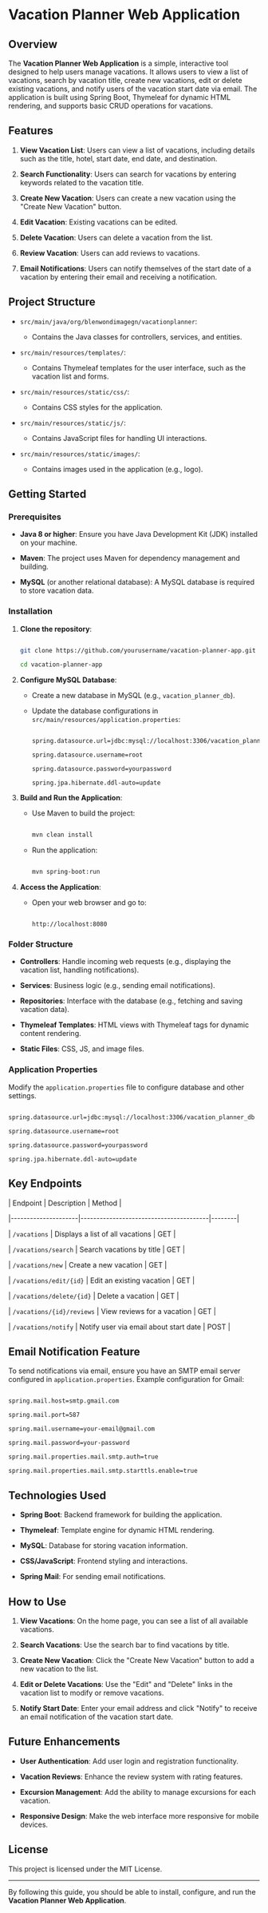 # Vacation Planner Web Application


## Overview


The **Vacation Planner Web Application** is a simple, interactive tool designed to help users manage vacations. It allows users to view a list of vacations, search by vacation title, create new vacations, edit or delete existing vacations, and notify users of the vacation start date via email. The application is built using Spring Boot, Thymeleaf for dynamic HTML rendering, and supports basic CRUD operations for vacations.


## Features


1. **View Vacation List**: Users can view a list of vacations, including details such as the title, hotel, start date, end date, and destination.

2. **Search Functionality**: Users can search for vacations by entering keywords related to the vacation title.

3. **Create New Vacation**: Users can create a new vacation using the "Create New Vacation" button.

4. **Edit Vacation**: Existing vacations can be edited.

5. **Delete Vacation**: Users can delete a vacation from the list.

6. **Review Vacation**: Users can add reviews to vacations.

7. **Email Notifications**: Users can notify themselves of the start date of a vacation by entering their email and receiving a notification.


## Project Structure


- `src/main/java/org/blenwondimagegn/vacationplanner`:

    - Contains the Java classes for controllers, services, and entities.


- `src/main/resources/templates/`:

    - Contains Thymeleaf templates for the user interface, such as the vacation list and forms.


- `src/main/resources/static/css/`:

    - Contains CSS styles for the application.


- `src/main/resources/static/js/`:

    - Contains JavaScript files for handling UI interactions.


- `src/main/resources/static/images/`:

    - Contains images used in the application (e.g., logo).


## Getting Started


### Prerequisites


- **Java 8 or higher**: Ensure you have Java Development Kit (JDK) installed on your machine.

- **Maven**: The project uses Maven for dependency management and building.

- **MySQL** (or another relational database): A MySQL database is required to store vacation data.


### Installation


1. **Clone the repository**:

   ```bash

   git clone https://github.com/yourusername/vacation-planner-app.git

   cd vacation-planner-app
   ```


2. **Configure MySQL Database**:

    - Create a new database in MySQL (e.g., `vacation_planner_db`).

    - Update the database configurations in `src/main/resources/application.properties`:

      ```properties

      spring.datasource.url=jdbc:mysql://localhost:3306/vacation_planner_db

      spring.datasource.username=root

      spring.datasource.password=yourpassword

      spring.jpa.hibernate.ddl-auto=update

      ```


3. **Build and Run the Application**:

    - Use Maven to build the project:

      ```bash

      mvn clean install

      ```

    - Run the application:

      ```bash

      mvn spring-boot:run

      ```


4. **Access the Application**:

    - Open your web browser and go to:

      ```

      http://localhost:8080

      ```


### Folder Structure


- **Controllers**: Handle incoming web requests (e.g., displaying the vacation list, handling notifications).

- **Services**: Business logic (e.g., sending email notifications).

- **Repositories**: Interface with the database (e.g., fetching and saving vacation data).

- **Thymeleaf Templates**: HTML views with Thymeleaf tags for dynamic content rendering.

- **Static Files**: CSS, JS, and image files.


### Application Properties


Modify the `application.properties` file to configure database and other settings.


```properties

spring.datasource.url=jdbc:mysql://localhost:3306/vacation_planner_db

spring.datasource.username=root

spring.datasource.password=yourpassword

spring.jpa.hibernate.ddl-auto=update

```


## Key Endpoints


| Endpoint            | Description                            | Method |

|---------------------|----------------------------------------|--------|

| `/vacations`         | Displays a list of all vacations       | GET    |

| `/vacations/search`  | Search vacations by title              | GET    |

| `/vacations/new`     | Create a new vacation                  | GET    |

| `/vacations/edit/{id}` | Edit an existing vacation            | GET    |

| `/vacations/delete/{id}` | Delete a vacation                 | GET    |

| `/vacations/{id}/reviews` | View reviews for a vacation      | GET    |

| `/vacations/notify`  | Notify user via email about start date | POST   |


## Email Notification Feature


To send notifications via email, ensure you have an SMTP email server configured in `application.properties`. Example configuration for Gmail:


```properties

spring.mail.host=smtp.gmail.com

spring.mail.port=587

spring.mail.username=your-email@gmail.com

spring.mail.password=your-password

spring.mail.properties.mail.smtp.auth=true

spring.mail.properties.mail.smtp.starttls.enable=true

```


## Technologies Used


- **Spring Boot**: Backend framework for building the application.

- **Thymeleaf**: Template engine for dynamic HTML rendering.

- **MySQL**: Database for storing vacation information.

- **CSS/JavaScript**: Frontend styling and interactions.

- **Spring Mail**: For sending email notifications.


## How to Use


1. **View Vacations**: On the home page, you can see a list of all available vacations.

2. **Search Vacations**: Use the search bar to find vacations by title.

3. **Create New Vacation**: Click the "Create New Vacation" button to add a new vacation to the list.

4. **Edit or Delete Vacations**: Use the "Edit" and "Delete" links in the vacation list to modify or remove vacations.

5. **Notify Start Date**: Enter your email address and click "Notify" to receive an email notification of the vacation start date.


## Future Enhancements


- **User Authentication**: Add user login and registration functionality.

- **Vacation Reviews**: Enhance the review system with rating features.

- **Excursion Management**: Add the ability to manage excursions for each vacation.

- **Responsive Design**: Make the web interface more responsive for mobile devices.


## License


This project is licensed under the MIT License.


---


By following this guide, you should be able to install, configure, and run the **Vacation Planner Web Application**. 